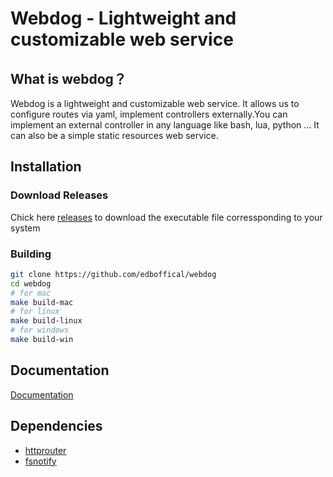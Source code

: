 # Webdog - Lightweight and customizable web service

## What is webdog？
Webdog is a lightweight and customizable web service. It allows us to configure routes via yaml, implement controllers externally.You can implement an external controller in any language like bash, lua, python ... It can also be a simple static resources web service.

## Installation
### Download Releases
Chick here [releases](https://github.com/edboffical/releases) to download the executable file corressponding to your system
### Building
```bash
git clone https://github.com/edboffical/webdog
cd webdog
# for mac
make build-mac
# for linux
make build-linux
# for windows
make build-win
```

## Documentation
[Documentation](./DOCUMENT.md)

## Dependencies
- [httprouter](https://github.com/julienschmidt/httprouter)
- [fsnotify](https://github.com/fsnotify/fsnotify)